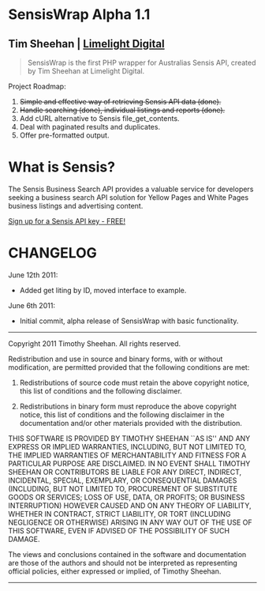 SensisWrap Alpha 1.1
========

Tim Sheehan | [Limelight Digital](http://www.limelightdigital.com)
-------

> SensisWrap is the first PHP wrapper for Australias Sensis API, created by Tim Sheehan at Limelight Digital.

Project Roadmap:

   1. <del>Simple and effective way of retrieving Sensis API data (done).</del>
   2. <del>Handle searching (done), individual listings and reports (done).</del>
   3. Add cURL alternative to Sensis file_get_contents.
   4. Deal with paginated results and duplicates.
   5. Offer pre-formatted output.

What is Sensis?
===================
The Sensis Business Search API provides a valuable service for developers seeking a business search API solution for Yellow Pages and White Pages business listings and advertising content.

[Sign up for a Sensis API key - FREE!](http://developers.sensis.com.au)

CHANGELOG
=========

June 12th 2011:

* Added get liting by ID, moved interface to example.

June 6th 2011:

* Initial commit, alpha release of SensisWrap with basic functionality.

-------

Copyright 2011 Timothy Sheehan. All rights reserved.

Redistribution and use in source and binary forms, with or without modification, are
permitted provided that the following conditions are met:

   1. Redistributions of source code must retain the above copyright notice, this list of
      conditions and the following disclaimer.

   2. Redistributions in binary form must reproduce the above copyright notice, this list
      of conditions and the following disclaimer in the documentation and/or other materials
      provided with the distribution.

THIS SOFTWARE IS PROVIDED BY TIMOTHY SHEEHAN ``AS IS'' AND ANY EXPRESS OR IMPLIED
WARRANTIES, INCLUDING, BUT NOT LIMITED TO, THE IMPLIED WARRANTIES OF MERCHANTABILITY AND
FITNESS FOR A PARTICULAR PURPOSE ARE DISCLAIMED. IN NO EVENT SHALL TIMOTHY SHEEHAN OR
CONTRIBUTORS BE LIABLE FOR ANY DIRECT, INDIRECT, INCIDENTAL, SPECIAL, EXEMPLARY, OR
CONSEQUENTIAL DAMAGES (INCLUDING, BUT NOT LIMITED TO, PROCUREMENT OF SUBSTITUTE GOODS OR
SERVICES; LOSS OF USE, DATA, OR PROFITS; OR BUSINESS INTERRUPTION) HOWEVER CAUSED AND ON
ANY THEORY OF LIABILITY, WHETHER IN CONTRACT, STRICT LIABILITY, OR TORT (INCLUDING
NEGLIGENCE OR OTHERWISE) ARISING IN ANY WAY OUT OF THE USE OF THIS SOFTWARE, EVEN IF
ADVISED OF THE POSSIBILITY OF SUCH DAMAGE.

The views and conclusions contained in the software and documentation are those of the
authors and should not be interpreted as representing official policies, either expressed
or implied, of Timothy Sheehan.

-------

